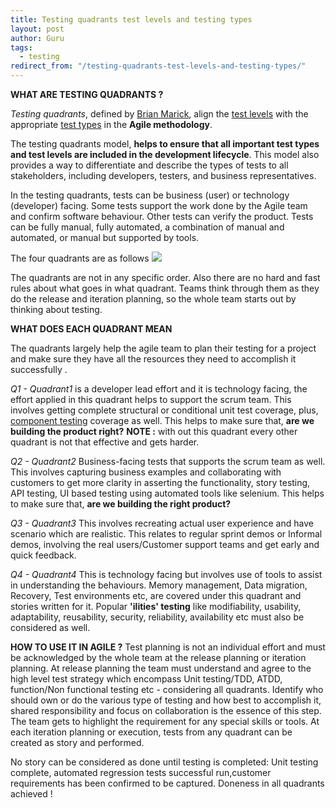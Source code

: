 ```yaml
---
title: Testing quadrants test levels and testing types
layout: post
author: Guru
tags:
  - testing
redirect_from: "/testing-quadrants-test-levels-and-testing-types/"
---
```


**WHAT ARE TESTING QUADRANTS ?**

_Testing quadrants_, defined by [Brian Marick](http://exampler.com/about.html), align
the [test levels](http://istqbexamcertification.com/what-are-software-testing-levels/)
with the appropriate
[test types](http://istqbexamcertification.com/what-are-software-test-types/) in the
**Agile methodology**.

The testing quadrants model, **helps to ensure that all important test types and test
levels are included in the development lifecycle**. This model also provides a way to
differentiate and describe the types of tests to all stakeholders, including developers,
testers, and business representatives.

In the testing quadrants, tests can be business (user) or technology (developer) facing.
Some tests support the work done by the Agile team and confirm software behaviour. Other
tests can verify the product. Tests can be fully manual, fully automated, a combination
of manual and automated, or manual but supported by tools.

The four quadrants are as follows
![](http://res.cloudinary.com/mwhelan/image/upload/v1429257891/teststack/readmeio/AgileTestingQuadrants.png)

The quadrants are not in any specific order. Also there are no hard and fast rules about
what goes in what quadrant. Teams think through them as they do the release and
iteration planning, so the whole team starts out by thinking about testing.

**WHAT DOES EACH QUADRANT MEAN**

The quadrants largely help the agile team to plan their testing for a project and make
sure they have all the resources they need to accomplish it successfully .

_Q1 - Quadrant1_ is a developer lead effort and it is technology facing, the effort
applied in this quadrant helps to support the scrum team. This involves getting complete
structural or conditional unit test coverage, plus,
[component testing](http://istqbexamcertification.com/what-is-component-testing/)
coverage as well. This helps to make sure that, **are we building the product right?**
**NOTE :** with out this quadrant every other quadrant is not that effective and gets
harder.

_Q2 - Quadrant2_ Business-facing tests that supports the scrum team as well. This
involves capturing business examples and collaborating with customers to get more
clarity in asserting the functionality, story testing, API testing, UI based testing
using automated tools like selenium. This helps to make sure that, **are we building the
right product?**

_Q3 - Quadrant3_ This involves recreating actual user experience and have scenario which
are realistic. This relates to regular sprint demos or Informal demos, involving the
real users/Customer support teams and get early and quick feedback.

_Q4 - Quadrant4_ This is technology facing but involves use of tools to assist in
understanding the behaviours. Memory management, Data migration, Recovery, Test
environments etc, are covered under this quadrant and stories written for it. Popular
**'ilities' testing** like modifiability, usability, adaptability, reusability,
security, reliability, availability etc must also be considered as well.

**HOW TO USE IT IN AGILE ?** Test planning is not an individual effort and must be
acknowledged by the whole team at the release planning or iteration planning. At release
planning the team must understand and agree to the high level test strategy which
encompass Unit testing/TDD, ATDD, function/Non functional testing etc - considering all
quadrants. Identify who should own or do the various type of testing and how best to
accomplish it, shared responsibility and focus on collaboration is the essence of this
step. The team gets to highlight the requirement for any special skills or tools. At
each iteration planning or execution, tests from any quadrant can be created as story
and performed.

No story can be considered as done until testing is completed: Unit testing complete,
automated regression tests successful run,customer requirements has been confirmed to be
captured. Doneness in all quadrants achieved !
